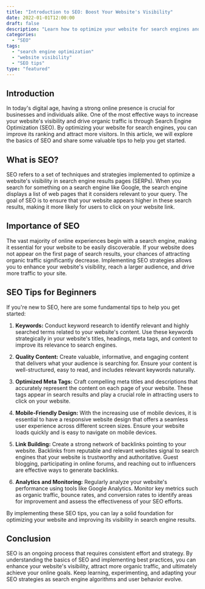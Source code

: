 ```yaml
---
title: "Introduction to SEO: Boost Your Website's Visibility"
date: 2022-01-01T12:00:00
draft: false
description: "Learn how to optimize your website for search engines and improve your online visibility."
categories:
  - "SEO"
tags:
  - "search engine optimization"
  - "website visibility"
  - "SEO tips"
type: "featured"
---
```


## Introduction

In today's digital age, having a strong online presence is crucial for businesses and individuals alike. One of the most effective ways to increase your website's visibility and drive organic traffic is through Search Engine Optimization (SEO). By optimizing your website for search engines, you can improve its ranking and attract more visitors. In this article, we will explore the basics of SEO and share some valuable tips to help you get started.

## What is SEO?

SEO refers to a set of techniques and strategies implemented to optimize a website's visibility in search engine results pages (SERPs). When you search for something on a search engine like Google, the search engine displays a list of web pages that it considers relevant to your query. The goal of SEO is to ensure that your website appears higher in these search results, making it more likely for users to click on your website link.

## Importance of SEO

The vast majority of online experiences begin with a search engine, making it essential for your website to be easily discoverable. If your website does not appear on the first page of search results, your chances of attracting organic traffic significantly decrease. Implementing SEO strategies allows you to enhance your website's visibility, reach a larger audience, and drive more traffic to your site.

## SEO Tips for Beginners

If you're new to SEO, here are some fundamental tips to help you get started:

1. **Keywords:** Conduct keyword research to identify relevant and highly searched terms related to your website's content. Use these keywords strategically in your website's titles, headings, meta tags, and content to improve its relevance to search engines.

2. **Quality Content:** Create valuable, informative, and engaging content that delivers what your audience is searching for. Ensure your content is well-structured, easy to read, and includes relevant keywords naturally.

3. **Optimized Meta Tags:** Craft compelling meta titles and descriptions that accurately represent the content on each page of your website. These tags appear in search results and play a crucial role in attracting users to click on your website.

4. **Mobile-Friendly Design:** With the increasing use of mobile devices, it is essential to have a responsive website design that offers a seamless user experience across different screen sizes. Ensure your website loads quickly and is easy to navigate on mobile devices.

5. **Link Building:** Create a strong network of backlinks pointing to your website. Backlinks from reputable and relevant websites signal to search engines that your website is trustworthy and authoritative. Guest blogging, participating in online forums, and reaching out to influencers are effective ways to generate backlinks.

6. **Analytics and Monitoring:** Regularly analyze your website's performance using tools like Google Analytics. Monitor key metrics such as organic traffic, bounce rates, and conversion rates to identify areas for improvement and assess the effectiveness of your SEO efforts.

By implementing these SEO tips, you can lay a solid foundation for optimizing your website and improving its visibility in search engine results.

## Conclusion

SEO is an ongoing process that requires consistent effort and strategy. By understanding the basics of SEO and implementing best practices, you can enhance your website's visibility, attract more organic traffic, and ultimately achieve your online goals. Keep learning, experimenting, and adapting your SEO strategies as search engine algorithms and user behavior evolve.
